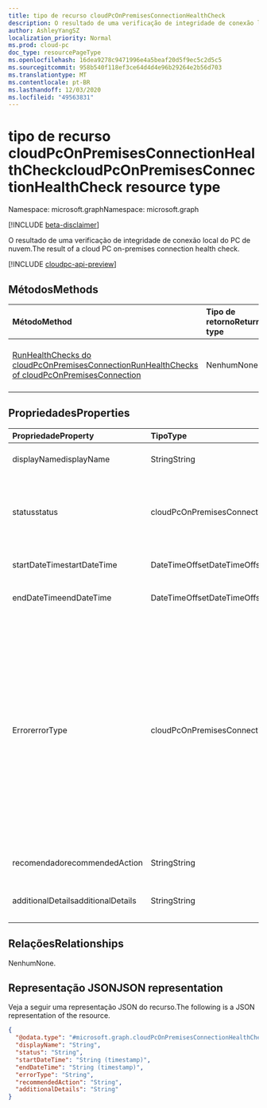 ```yaml
---
title: tipo de recurso cloudPcOnPremisesConnectionHealthCheck
description: O resultado de uma verificação de integridade de conexão local do PC de nuvem.
author: AshleyYangSZ
localization_priority: Normal
ms.prod: cloud-pc
doc_type: resourcePageType
ms.openlocfilehash: 16dea9278c9471996e4a5beaf20d5f9ec5c2d5c5
ms.sourcegitcommit: 958b540f118ef3ce64d4d4e96b29264e2b56d703
ms.translationtype: MT
ms.contentlocale: pt-BR
ms.lasthandoff: 12/03/2020
ms.locfileid: "49563831"
---
```

# <a name="cloudpconpremisesconnectionhealthcheck-resource-type"></a><span data-ttu-id="433b5-103">tipo de recurso cloudPcOnPremisesConnectionHealthCheck</span><span class="sxs-lookup"><span data-stu-id="433b5-103">cloudPcOnPremisesConnectionHealthCheck resource type</span></span>

<span data-ttu-id="433b5-104">Namespace: microsoft.graph</span><span class="sxs-lookup"><span data-stu-id="433b5-104">Namespace: microsoft.graph</span></span>

[!INCLUDE [beta-disclaimer](../../includes/beta-disclaimer.md)]

<span data-ttu-id="433b5-105">O resultado de uma verificação de integridade de conexão local do PC de nuvem.</span><span class="sxs-lookup"><span data-stu-id="433b5-105">The result of a cloud PC on-premises connection health check.</span></span>

[!INCLUDE [cloudpc-api-preview](../../includes/cloudpc-api-preview.md)]

## <a name="methods"></a><span data-ttu-id="433b5-106">Métodos</span><span class="sxs-lookup"><span data-stu-id="433b5-106">Methods</span></span>

|<span data-ttu-id="433b5-107">Método</span><span class="sxs-lookup"><span data-stu-id="433b5-107">Method</span></span>|<span data-ttu-id="433b5-108">Tipo de retorno</span><span class="sxs-lookup"><span data-stu-id="433b5-108">Return type</span></span>|<span data-ttu-id="433b5-109">Descrição</span><span class="sxs-lookup"><span data-stu-id="433b5-109">Description</span></span>|
|:---|:---|:---|
|[<span data-ttu-id="433b5-110">RunHealthChecks do cloudPcOnPremisesConnection</span><span class="sxs-lookup"><span data-stu-id="433b5-110">RunHealthChecks of cloudPcOnPremisesConnection</span></span>](../api/cloudpconpremisesconnection-runhealthcheck.md)|<span data-ttu-id="433b5-111">Nenhum</span><span class="sxs-lookup"><span data-stu-id="433b5-111">None</span></span>|<span data-ttu-id="433b5-112">Execute as verificações de integridade de um [cloudPcOnPremisesConnection](../resources/cloudpconpremisesconnection.md).</span><span class="sxs-lookup"><span data-stu-id="433b5-112">Run the health checks of a [cloudPcOnPremisesConnection](../resources/cloudpconpremisesconnection.md).</span></span>|

## <a name="properties"></a><span data-ttu-id="433b5-113">Propriedades</span><span class="sxs-lookup"><span data-stu-id="433b5-113">Properties</span></span>

|<span data-ttu-id="433b5-114">Propriedade</span><span class="sxs-lookup"><span data-stu-id="433b5-114">Property</span></span>|<span data-ttu-id="433b5-115">Tipo</span><span class="sxs-lookup"><span data-stu-id="433b5-115">Type</span></span>|<span data-ttu-id="433b5-116">Descrição</span><span class="sxs-lookup"><span data-stu-id="433b5-116">Description</span></span>|
|:---|:---|:---|
|<span data-ttu-id="433b5-117">displayName</span><span class="sxs-lookup"><span data-stu-id="433b5-117">displayName</span></span>|<span data-ttu-id="433b5-118">String</span><span class="sxs-lookup"><span data-stu-id="433b5-118">String</span></span>|<span data-ttu-id="433b5-119">O nome de exibição deste item de verificação de integridade.</span><span class="sxs-lookup"><span data-stu-id="433b5-119">The display name for this health check item.</span></span>|
|<span data-ttu-id="433b5-120">status</span><span class="sxs-lookup"><span data-stu-id="433b5-120">status</span></span>|<span data-ttu-id="433b5-121">cloudPcOnPremisesConnectionStatus</span><span class="sxs-lookup"><span data-stu-id="433b5-121">cloudPcOnPremisesConnectionStatus</span></span>|<span data-ttu-id="433b5-122">O status do item de verificação de integridade.</span><span class="sxs-lookup"><span data-stu-id="433b5-122">The status of the health check item.</span></span> <span data-ttu-id="433b5-123">Somente leitura.</span><span class="sxs-lookup"><span data-stu-id="433b5-123">Read-only.</span></span> <span data-ttu-id="433b5-124">Os valores possíveis são: `Pending`, `Running`, `Passed`, `Failed`, `UnknownFutureValue`.</span><span class="sxs-lookup"><span data-stu-id="433b5-124">Possible values are: `Pending`, `Running`, `Passed`, `Failed`, `UnknownFutureValue`.</span></span>|
|<span data-ttu-id="433b5-125">startDateTime</span><span class="sxs-lookup"><span data-stu-id="433b5-125">startDateTime</span></span>|<span data-ttu-id="433b5-126">DateTimeOffset</span><span class="sxs-lookup"><span data-stu-id="433b5-126">DateTimeOffset</span></span>|<span data-ttu-id="433b5-127">A hora de início do item de verificação de integridade.</span><span class="sxs-lookup"><span data-stu-id="433b5-127">The start time of the health check item.</span></span> <span data-ttu-id="433b5-128">Somente leitura.</span><span class="sxs-lookup"><span data-stu-id="433b5-128">Read-only.</span></span>|
|<span data-ttu-id="433b5-129">endDateTime</span><span class="sxs-lookup"><span data-stu-id="433b5-129">endDateTime</span></span>|<span data-ttu-id="433b5-130">DateTimeOffset</span><span class="sxs-lookup"><span data-stu-id="433b5-130">DateTimeOffset</span></span>|<span data-ttu-id="433b5-131">A hora de término do item de verificação de integridade.</span><span class="sxs-lookup"><span data-stu-id="433b5-131">The end time of the health check item.</span></span> <span data-ttu-id="433b5-132">Somente leitura.</span><span class="sxs-lookup"><span data-stu-id="433b5-132">Read-only.</span></span>|
|<span data-ttu-id="433b5-133">Error</span><span class="sxs-lookup"><span data-stu-id="433b5-133">errorType</span></span>|<span data-ttu-id="433b5-134">cloudPcOnPremisesConnectionHealthCheckErrorType</span><span class="sxs-lookup"><span data-stu-id="433b5-134">cloudPcOnPremisesConnectionHealthCheckErrorType</span></span>|<span data-ttu-id="433b5-135">O tipo de erro que ocorreu durante esta verificação de integridade.</span><span class="sxs-lookup"><span data-stu-id="433b5-135">The type of error that occurred during this health check.</span></span> <span data-ttu-id="433b5-136">Os valores possíveis são: `DnsCheckFqdnNotFound`, `DnsCheckUnknownError`, `AdJoinCheckFqdnNotFound`, `AdJoinCheckIncorrectCredentials`, `AdJoinCheckOrganizationalUnitNotFound`, `AdJoinCheckOrganizationalUnitIncorrectFormat`, `AdJoinCheckUnknownError`, `EndpointConnectivityCheckUrlNotWhitelisted`, `EndpointConnectivityCheckUnknownError`, `AadConnectivityCheckUnknownError`.</span><span class="sxs-lookup"><span data-stu-id="433b5-136">Possible values are: `DnsCheckFqdnNotFound`, `DnsCheckUnknownError`, `AdJoinCheckFqdnNotFound`, `AdJoinCheckIncorrectCredentials`, `AdJoinCheckOrganizationalUnitNotFound`, `AdJoinCheckOrganizationalUnitIncorrectFormat`, `AdJoinCheckUnknownError`, `EndpointConnectivityCheckUrlNotWhitelisted`, `EndpointConnectivityCheckUnknownError`, `AadConnectivityCheckUnknownError`.</span></span>|
|<span data-ttu-id="433b5-137">recomendado</span><span class="sxs-lookup"><span data-stu-id="433b5-137">recommendedAction</span></span>|<span data-ttu-id="433b5-138">String</span><span class="sxs-lookup"><span data-stu-id="433b5-138">String</span></span>|<span data-ttu-id="433b5-139">A ação recomendada para corrigir o erro correspondente.</span><span class="sxs-lookup"><span data-stu-id="433b5-139">The recommended action to fix the corresponding error.</span></span>|
|<span data-ttu-id="433b5-140">additionalDetails</span><span class="sxs-lookup"><span data-stu-id="433b5-140">additionalDetails</span></span>|<span data-ttu-id="433b5-141">String</span><span class="sxs-lookup"><span data-stu-id="433b5-141">String</span></span>|<span data-ttu-id="433b5-142">Detalhes adicionais sobre a verificação de integridade ou a ação recomendada.</span><span class="sxs-lookup"><span data-stu-id="433b5-142">Additional details about the health check or the recommended action.</span></span>|

## <a name="relationships"></a><span data-ttu-id="433b5-143">Relações</span><span class="sxs-lookup"><span data-stu-id="433b5-143">Relationships</span></span>

<span data-ttu-id="433b5-144">Nenhum</span><span class="sxs-lookup"><span data-stu-id="433b5-144">None.</span></span>

## <a name="json-representation"></a><span data-ttu-id="433b5-145">Representação JSON</span><span class="sxs-lookup"><span data-stu-id="433b5-145">JSON representation</span></span>

<span data-ttu-id="433b5-146">Veja a seguir uma representação JSON do recurso.</span><span class="sxs-lookup"><span data-stu-id="433b5-146">The following is a JSON representation of the resource.</span></span>
<!-- {
  "blockType": "resource",
  "@odata.type": "microsoft.graph.cloudPcOnPremisesConnectionHealthCheck"
}
-->

``` json
{
  "@odata.type": "#microsoft.graph.cloudPcOnPremisesConnectionHealthCheck",
  "displayName": "String",
  "status": "String",
  "startDateTime": "String (timestamp)",
  "endDateTime": "String (timestamp)",
  "errorType": "String",
  "recommendedAction": "String",
  "additionalDetails": "String"
}
```
